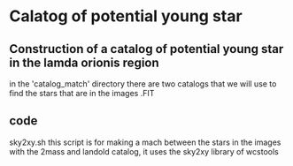 # Calatog of potential young star
Construction of a catalog of potential young star in the lamda orionis region
--

in the 'catalog_match' directory there are two catalogs that we will use to find the stars that are in the images .FIT


code
--
sky2xy.sh
this script is for making a mach between the stars in the images with the 2mass and landold catalog, it uses the sky2xy library of wcstools 
